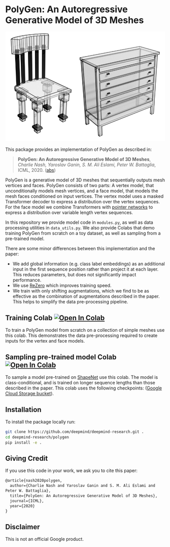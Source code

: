 # PolyGen: An Autoregressive Generative Model of 3D Meshes

![](media/example_samples.png)

This package provides an implementation of PolyGen as described in:

> **PolyGen: An Autoregressive Generative Model of 3D Meshes**, *Charlie Nash, Yaroslav Ganin, S. M. Ali Eslami, Peter W. Battaglia*, ICML, 2020. ([abs](https://arxiv.org/abs/2002.10880))

PolyGen is a generative model of 3D meshes that sequentially outputs mesh
vertices and faces. PolyGen consists of two parts: A vertex model, that
unconditionally models mesh vertices, and a face model, that models the mesh
faces conditioned on input vertices. The vertex model uses a masked Transformer
decoder to express a distribution over the vertex sequences. For the face model
we combine Transformers with [pointer networks](https://arxiv.org/abs/1506.03134)
to express a distribution over variable length vertex sequences.

In this repository we provide model code in `modules.py`, as well as data
processing utilities in `data_utils.py`. We also provide Colabs that demo
training PolyGen from scratch on a toy dataset, as well as sampling from a
pre-trained model.

There are some minor differences between this implementation and the paper:
* We add global information (e.g. class label embeddings) as an additional input in the first sequence position rather than project it at each layer. This reduces parameters, but does not significantly impact performance.
* We use [ReZero](https://arxiv.org/abs/2003.04887) which improves training speed.
* We train with only shifting augmentations, which we find to be as effective as the combination of augmentations described in the paper. This helps to simplify the data pre-processing pipeline.

## Training Colab [![Open In Colab](https://colab.research.google.com/assets/colab-badge.svg)](https://colab.research.google.com/github/deepmind/deepmind-research/blob/master/polygen/training.ipynb)

To train a PolyGen model from scratch on a collection of simple meshes use this
colab. This demonstrates the data pre-processing required to create inputs for
the vertex and face models.

## Sampling pre-trained model Colab [![Open In Colab](https://colab.research.google.com/assets/colab-badge.svg)](https://colab.research.google.com/github/deepmind/deepmind-research/blob/master/polygen/sample-pretrained.ipynb)

To sample a model pre-trained on [ShapeNet](https://www.shapenet.org/)
use this colab. The model is class-conditional, and is trained on longer
sequence lengths than those described in the paper. This colab uses the
following checkpoints: ([Google Cloud Storage
bucket](https://console.cloud.google.com/storage/browser/deepmind-research-polygen)).

## Installation

To install the package locally run:
```bash
git clone https://github.com/deepmind/deepmind-research.git .
cd deepmind-research/polygen
pip install -e .
```

## Giving Credit

If you use this code in your work, we ask you to cite this paper:

```
@article{nash2020polygen,
  author={Charlie Nash and Yaroslav Ganin and S. M. Ali Eslami and Peter W. Battaglia},
  title={PolyGen: An Autoregressive Generative Model of 3D Meshes},
  journal={ICML},
  year={2020}
}
```

## Disclaimer

This is not an official Google product.
